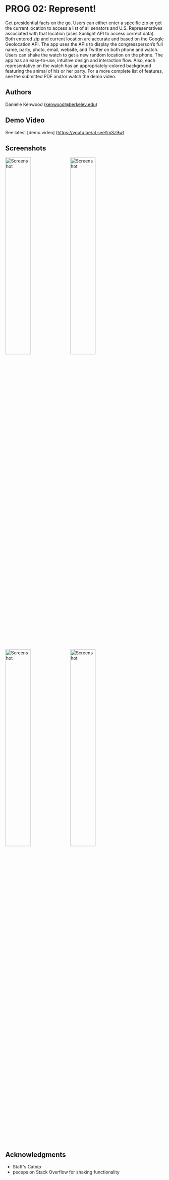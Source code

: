 # PROG 02: Represent!

Get presidential facts on the go. Users can either enter a specific zip or get the current location to access a list of all senators and U.S. Representatives associated with that location (uses Sunlight API to access correct data). Both entered zip and current location are accurate and based on the Google Geolocation API. The app uses the APIs to display the congressperson’s full name, party, photo, email, website, and Twitter on both phone and watch. Users can shake the watch to get a new random location on the phone. The app has an easy-to-use, intuitive design and interaction flow. Also, each representative on the watch has an appropriately-colored background featuring the animal of his or her party. For a more complete list of features, see the submitted PDF and/or watch the demo video.

## Authors

Danielle Kenwood ([kenwood@berkeley.edu](mailto:kenwood@berkeley.edu))

## Demo Video

See latest [demo video] (https://youtu.be/aLseeYmSz9w)

## Screenshots

<img src="screenshots/1.png" height="40%" alt="Screenshot"/>
<img src="screenshots/2.png" height="40%" alt="Screenshot"/>
<img src="screenshots/4.png" height="40%" alt="Screenshot"/>
<img src="screenshots/5.png" height="40%" alt="Screenshot"/>

## Acknowledgments

* Staff's Catnip
* peceps on Stack Overflow for shaking functionality
